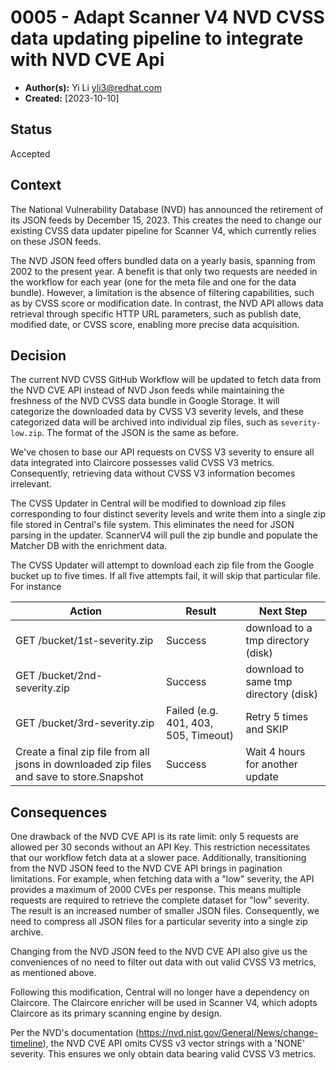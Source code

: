 # 0005 - Adapt Scanner V4 NVD CVSS data updating pipeline to integrate with NVD CVE Api

- **Author(s):** Yi Li <yli3@redhat.com>
- **Created:** [2023-10-10]

## Status

Accepted

## Context

The National Vulnerability Database (NVD) has announced the retirement of its JSON feeds by December 15, 2023. This creates the need to change our existing CVSS data updater pipeline for Scanner V4, which currently relies on these JSON feeds. 

The NVD JSON feed offers bundled data on a yearly basis, spanning from 2002 to the present year. A benefit is that only two requests are needed in the workflow for each year (one for the meta file and one for the data bundle). However, a limitation is the absence of filtering capabilities, such as by CVSS score or modification date. In contrast, the NVD API allows data retrieval through specific HTTP URL parameters, such as publish date, modified date, or CVSS score, enabling more precise data acquisition.


## Decision

The current NVD CVSS GitHub Workflow will be updated to fetch data from the NVD CVE API instead of NVD Json feeds while maintaining the freshness of the NVD CVSS data bundle in Google Storage. It will categorize the downloaded data by CVSS V3 severity levels, and these categorized data will be archived into individual zip files, such as `severity-low.zip`. The format of the JSON is the same as before.  

We've chosen to base our API requests on CVSS V3 severity to ensure all data integrated into Claircore possesses valid CVSS V3 metrics. Consequently, retrieving data without CVSS V3 information becomes irrelevant.

The CVSS Updater in Central will be modified to download zip files corresponding to four distinct severity levels and write them into a single zip file stored in Central's file system. This eliminates the need for JSON parsing in the updater. ScannerV4 will pull the zip bundle and populate the Matcher DB with the enrichment data.

The CVSS Updater will attempt to download each zip file from the Google bucket up to five times. If all five attempts fail, it will skip that particular file. For instance

| Action                                                   | Result                                         | Next Step                               |
|----------------------------------------------------------|------------------------------------------------|-----------------------------------------|
| GET /bucket/1st-severity.zip                            | Success                                        | download to a tmp directory (disk)      |
| GET /bucket/2nd-severity.zip                             | Success                                        | download to same tmp directory (disk)   |
| GET /bucket/3rd-severity.zip                             | Failed (e.g. 401, 403, 505, Timeout)           | Retry 5 times and SKIP                  |
| Create a final zip file from all jsons in downloaded zip files and save to store.Snapshot      | Success                                        | Wait 4 hours for another update         |


## Consequences

One drawback of the NVD CVE API is its rate limit: only 5 requests are allowed per 30 seconds without an API Key. This restriction necessitates that our workflow fetch data at a slower pace. Additionally, transitioning from the NVD JSON feed to the NVD CVE API brings in pagination limitations. For example, when fetching data with a "low" severity, the API provides a maximum of 2000 CVEs per response. This means multiple requests are required to retrieve the complete dataset for "low" severity. The result is an increased number of smaller JSON files. Consequently, we need to compress all JSON files for a particular severity into a single zip archive.

Changing from the NVD JSON feed to the NVD CVE API also give us the conveniences of no need to filter out data with out valid CVSS V3 metrics, as mentioned above. 

Following this modification, Central will no longer have a dependency on Claircore. The Claircore enricher will be used in Scanner V4, which adopts Claircore as its primary scanning engine by design.

Per the NVD's documentation (https://nvd.nist.gov/General/News/change-timeline), the NVD CVE API omits CVSS v3 vector strings with a 'NONE' severity. This ensures we only obtain data bearing valid CVSS V3 metrics.